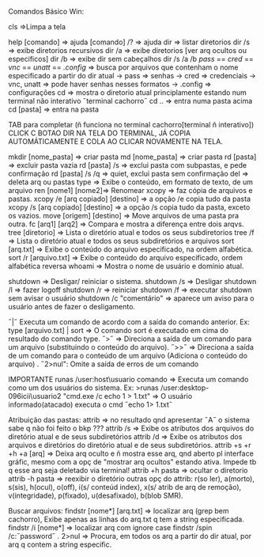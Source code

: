 Comandos Básico Win:

cls ⇒Limpa a tela

help [comando] ⇒ ajuda [comando] /? ⇒ ajuda
dir  ⇒ listar diretorios
dir /s ⇒ exibe diretorios recursivos
dir /a ⇒ exibe diretorios [ver arq ocultos ou especificos]
dir /b ⇒ exibe dir sem cabeçalhos
dir /s /a /b *pass* == *cred* == *vnc* == *unatt* == *.config*  ⇒ busca por arquivos que contenham o nome especificado a partir do dir atual
   → pass ⇒ senhas
   → cred ⇒ credenciais
   → vnc, unatt ⇒ pode haver senhas nesses formatos
   → .config ⇒ configurações
cd ⇒ mostra o diretorio atual principlamente estando num terminal não interativo ˝terminal cachorro˝
cd .. ⇒ entra numa pasta acima
cd [pasta] ⇒ entra na pasta

TAB para completar (ñ funciona no terminal cachorro[terminal ñ interativo])
CLICK C BOTAO DIR NA TELA DO TERMINAL, JÁ COPIA AUTOMÁTICAMENTE E COLA AO CLICAR NOVAMENTE NA TELA.

mkdir [nome_pasta] ⇒ criar pasta
md [nome_pasta] ⇒ criar pasta
rd [pasta] ⇒ excluir pasta vazia
rd [pasta] /s ⇒ exclui pasta com subpastas, e pede confirmação
rd [pasta] /s /q ⇒ quiet, exclui pasta sem confirmação
del ⇒ deleta arq ou pastas
type ⇒ Exibe o conteúdo, em formato de texto, de um arquivo
ren [nome1] [nome2]⇒ Renomear
xcopy ⇒ faz cópia de arquivos e pastas.
xcopy /e [arq copiado] [destino] ⇒ a opção /e copia tudo da pasta
xcopy /s [arq copiado] [destino] ⇒ a opção /s copia tudo da pasta, exceto os vazios.
move [origem] [destino] ⇒ Move arquivos de uma pasta pra outra.
fc [arq1] [arq2] ⇒ Compara e mostra a diferença entre dois arqvs.
tree [diretorio] ⇒ Lista o diretório atual e todos os seus subdiretorios
tree /f ⇒ Lista o diretório atual e todos os seus subdiretórios e arquivos
sort [arq.txt] ⇒ Exibe o conteúdo do arquivo especificado, na ordem alfabética.
sort /r [arquivo.txt] ⇒ Exibe o conteúdo do arquivo especificado, ordem alfabética reversa 
whoami ⇒ Mostra o nome de usuário e domínio atual.

shutdown ⇒ Desligar/ reiniciar o sistema.
shutdown /s ⇒ Desligar
shutdown /l ⇒ fazer logoff
shutdown /r ⇒ reiniciar
shutdown /f ⇒ executar shutdown sem avisar o usuário
shutdown /c "comentário" ⇒ aparece um aviso para o usuário antes de fazer o desligamento.

˝|˝ Executa um comando de acordo com a saída do comando anterior.
	Ex: type [arquivo.txt] | sort ⇒ O comando sort é executado em cima do resultado do comando type.
˝>˝ ⇒ Direciona a saída de um comando para um arquivo (substituindo o conteúdo do arquivo).
˝>>˝ ⇒ Direciona a saída de um comando para o conteúdo de um arquivo (Adiciona o conteúdo do arquivo) .
˝2>nul": Omite a saída de erros de um comando

IMPORTANTE
runas /user:host\usuario comando ⇒ Executa um comando como um dos usuários do sistema.
Ex: >runas /user:desktop-096icii\usuario2 "cmd.exe /c echo 1 > 1.txt" ⇒ O usuário informado(atacado) executa o cmd ˝echo 1> 1.txt˝

Atribuição das pastas:
attrib ⇒ no resultado qnd apresentar ˝A˝ o sistema sabe q não foi feito o bkp ???
attrib /s ⇒ Exibe os atributos dos arquivos do diretório atual e de seus subdiretórios
attrib /d ⇒ Exibe os atributos dos arquivos e diretórios do diretório atual e de seus subdiretórios.
attrib +s +r +h +a [arq] ⇒ Deixa arq oculto e ñ mostra esse arq, qnd aberto pl interface gráfic, mesmo com a opç de "mostrar arq ocultos" estando ativa. Impede tb q esse arq seja deletado via terminal!
attrib +h pasta => ocultar o diretorio
attrib -h pasta => reexibir o diretório
outras opç do attrib: r(so ler), a(morto), s(sis), h(ocul), o(off), i(s/ conteúd index), x(s/ atrib de arq de remoção), v(integridade), p(fixado), u(desafixado), b(blob SMR).
     

Buscar arquivos:
findstr [nome*] [arq.txt] ⇒ localizar arq (grep bem cachorro), Exibe apenas as linhas do arq.txt q tem a string especificada.
findstr /i [nome*] ⇒ localizar arq com ignore case
findstr /spin /c:˝password˝ *.* 2>nul ⇒ Procura, em todos os arq a partir do dir atual, por arq q contem a string especific.
